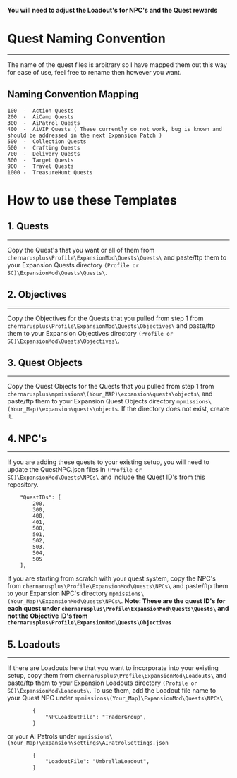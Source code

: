 **You will need to adjust the Loadout's for NPC's and the Quest rewards**

# Quest Naming Convention
---
The name of the quest files is arbitrary so I have mapped them out this way for ease of use, feel free to rename then however you want. 

## Naming Convention Mapping
```
100  -  Action Quests
200  -  AiCamp Quests
300  -  AiPatrol Quests
400  -  AiVIP Quests ( These currently do not work, bug is known and should be addressed in the next Expansion Patch )
500  -  Collection Quests
600  -  Crafting Quests
700  -  Delivery Quests
800  -  Target Quests
900  -  Travel Quests
1000 -  TreasureHunt Quests
```

# How to use these Templates

## 1. Quests
---
Copy the Quest's that you want or all of them from ```chernarusplus\Profile\ExpansionMod\Quests\Quests\``` and paste/ftp them to your Expansion Quests directory ```(Profile or SC)\ExpansionMod\Quests\Quests\```.


## 2. Objectives
---
Copy the Objectives for the Quests that you pulled from step 1 from ```chernarusplus\Profile\ExpansionMod\Quests\Objectives\``` and paste/ftp them to your Expansion Objectives directory ```(Profile or SC)\ExpansionMod\Quests\Objectives\```.

## 3. Quest Objects
---
Copy the Quest Objects for the Quests that you pulled from step 1 from ```chernarusplus\mpmissions\(Your_MAP)\expansion\quests\objects\``` and paste/ftp them to your Expansion Quest Objects directory ```mpmissions\(Your_Map)\expansion\quests\objects```. If the directory does not exist, create it.

## 4. NPC's
---
If you are adding these quests to your existing setup, you will need to update the QuestNPC.json files in ```(Profile or SC)\ExpansionMod\Quests\NPCs\``` and include the Quest ID's from this repository.

```
    "QuestIDs": [
        200,
        300,
        400,
        401,
        500,
        501,
        502,
        503,
        504,
        505
    ],
```
If you are starting from scratch with your quest system, copy the NPC's from ```chernarusplus\Profile\ExpansionMod\Quests\NPCs\``` and paste/ftp them to your Expansion NPC's directory ```mpmissions\(Your_Map)\ExpansionMod\Quests\NPCs\```. **Note: These are the quest ID's for each quest under ```chernarusplus\Profile\ExpansionMod\Quests\Quests\``` and not the Objective ID's from ```chernarusplus\Profile\ExpansionMod\Quests\Objectives```** 

## 5. Loadouts
---
If there are Loadouts here that you want to incorporate into your existing setup, copy them from ```chernarusplus\Profile\ExpansionMod\Loadouts\``` and paste/ftp them to your Expansion Loadouts directory ```(Profile or SC)\ExpansionMod\Loadouts\```. To use them, add the Loadout file name to your Quest NPC under ```mpmissions\(Your_Map)\ExpansionMod\Quests\NPCs\```
```
        {
            "NPCLoadoutFile": "TraderGroup",
        }
```
or your Ai Patrols under ```mpmissions\(Your_Map)\expansion\settings\AIPatrolSettings.json```
```
        {
            "LoadoutFile": "UmbrellaLoadout",
        }
```        